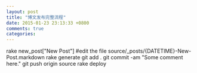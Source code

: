 ```yaml
---
layout: post
title: "博文发布完整流程"
date: 2015-01-23 23:13:33 +0800
comments: true
categories: 
---
```

rake new_post["New Post"]
#edit the file source/_posts/{DATETIME}-New-Post.markdown
rake generate
git add .
git commit -am "Some comment here." 
git push origin source
rake deploy